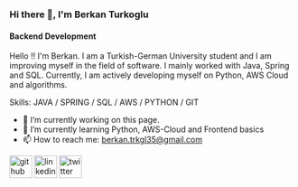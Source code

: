 ### Hi there 👋, I'm Berkan Turkoglu
#### Backend Development
Hello !! I'm Berkan. I am a Turkish-German University student and I am improving myself in the field of software. I mainly worked with Java, Spring and SQL. Currently, I am actively developing myself on Python, AWS Cloud and algorithms.

Skills: JAVA / SPRING / SQL / AWS / PYTHON / GIT

- 🔭 I’m currently working on this page. 
- 🌱 I’m currently learning Python, AWS-Cloud and Frontend basics 
- 📫 How to reach me: berkan.trkgl35@gmail.com 


[<img src='https://cdn.jsdelivr.net/npm/simple-icons@3.0.1/icons/github.svg' alt='github' height='40'>](https://github.com/Berkantrkgl)  [<img src='https://cdn.jsdelivr.net/npm/simple-icons@3.0.1/icons/linkedin.svg' alt='linkedin' height='40'>](https://www.linkedin.com/in/https://www.linkedin.com/in/berkanturkoglu//)  [<img src='https://cdn.jsdelivr.net/npm/simple-icons@3.0.1/icons/twitter.svg' alt='twitter' height='40'>](https://twitter.com/https://twitter.com/trkgl_berkan)  

